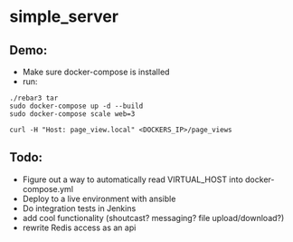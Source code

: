 # simple_server

## Demo:
* Make sure docker-compose is installed
* run:
```
./rebar3 tar
sudo docker-compose up -d --build
sudo docker-compose scale web=3

curl -H "Host: page_view.local" <DOCKERS_IP>/page_views
```

## Todo:
* Figure out a way to automatically read VIRTUAL_HOST into docker-compose.yml
* Deploy to a live environment with ansible
* Do integration tests in Jenkins
* add cool functionality (shoutcast? messaging? file upload/download?)
* rewrite Redis access as an api
